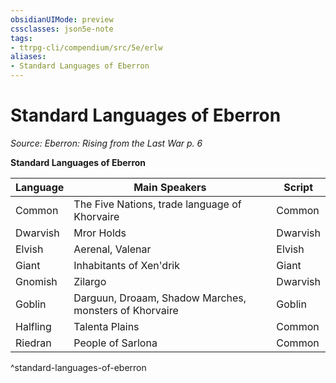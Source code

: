 ```yaml
---
obsidianUIMode: preview
cssclasses: json5e-note
tags:
- ttrpg-cli/compendium/src/5e/erlw
aliases:
- Standard Languages of Eberron
---
```

# Standard Languages of Eberron
*Source: Eberron: Rising from the Last War p. 6* 

**Standard Languages of Eberron**

| Language | Main Speakers | Script |
|----------|---------------|--------|
| Common | The Five Nations, trade language of Khorvaire | Common |
| Dwarvish | Mror Holds | Dwarvish |
| Elvish | Aerenal, Valenar | Elvish |
| Giant | Inhabitants of Xen'drik | Giant |
| Gnomish | Zilargo | Dwarvish |
| Goblin | Darguun, Droaam, Shadow Marches, monsters of Khorvaire | Goblin |
| Halfling | Talenta Plains | Common |
| Riedran | People of Sarlona | Common |
^standard-languages-of-eberron